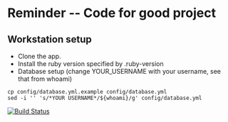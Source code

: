 # Reminder -- Code for good project

## Workstation setup
* Clone the app.
* Install the ruby version specified by .ruby-version
* Database setup (change YOUR_USERNAME with your username, see that from whoami)
```
cp config/database.yml.example config/database.yml
sed -i '' 's/*YOUR USERNAME*/${whoami}/g' config/database.yml
```


[![Build Status](https://travis-ci.org/JustinDSN/reminder_rails.png)](https://travis-ci.org/JustinDSN/reminder_rails)
